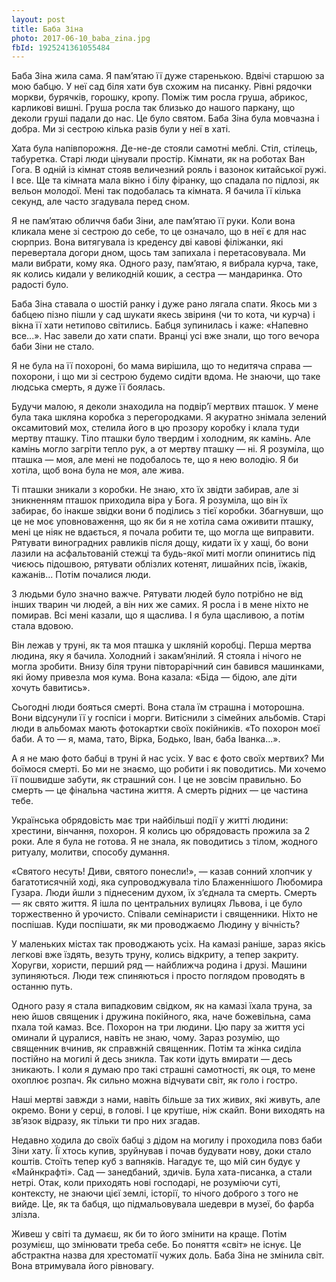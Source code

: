 ```yaml
---
layout: post
title: Баба Зіна
photo: 2017-06-10_baba_zina.jpg
fbId: 1925241361055484
---
```


Баба Зіна жила сама. Я пам’ятаю її дуже старенькою. Вдвічі старшою за мою бабцю. У неї сад біля хати був схожим на писанку. Рівні рядочки моркви, бурячків, горошку, кропу. Поміж тим росла груша, абрикос, карликові вишні. Груша росла так близько до нашого паркану, що деколи груші падали до нас. Це було святом. Баба Зіна була мовчазна і добра. Ми зі сестрою кілька разів були у неї в хаті. 

<!--more-->

Хата була напівпорожня. Де-не-де стояли самотні меблі. Стіл, стілець, табуретка. Старі люди цінували простір. Кімнати, як на роботах Ван Гога. В одній із кімнат стояв величезний рояль і вазонок китайської ружі. І все. Ще та кімната мала вікно і білу фіранку, що спадала по підлозі, як вельон молодої. Мені так подобалась та кімната. Я бачила її кілька секунд, але часто згадувала перед сном. 

Я не пам’ятаю обличчя баби Зіни, але пам’ятаю її руки. Коли вона кликала мене зі сестрою до себе, то це означало, що в неї є для нас сюрприз. Вона витягувала із креденсу дві кавові філіжанки, які перевертала догори дном, щось там запихала і перетасовувала. Ми мали вибрати, кому яка. Одного разу, пам’ятаю, я вибрала курча, таке, як колись кидали у великодній кошик, а сестра — мандаринка. Ото радості було.

Баба Зіна ставала о шостій ранку і дуже рано лягала спати. Якось ми з бабцею пізно пішли у сад шукати якесь звіриня (чи то кота, чи курча) і вікна її хати нетипово світились. Бабця  зупинилась і каже: «Напевно все...». Нас завели до хати спати. Вранці усі вже знали, що того вечора баби Зіни не стало. 

Я не була на її похороні, бо мама вирішила, що то недитяча справа — похорони, і що ми зі сестрою будемо сидіти вдома. Не знаючи, що таке людська смерть, я дуже її боялась. 

Будучи малою, я деколи знаходила на подвір’ї мертвих пташок. У мене була така шкляна коробка з перегородками. Я акуратно знімала зелений оксамитовий мох, стелила його в цю прозору коробку і клала туди мертву пташку. Тіло пташки було твердим і холодним, як камінь. Але камінь могло загріти тепло рук, а от мертву пташку — ні. Я розуміла, що пташка — моя, але мені не подобалось те, що я нею володію. Я би хотіла, щоб вона була не моя, але жива. 

Ті пташки зникали з коробки. Не знаю, хто їх звідти забирав, але зі зникненням пташок приходила віра у Бога. Я розуміла, що він їх забирає, бо інакше звідки вони б поділись з тієї коробки. Збагнувши, що це не моє уповноваження, що як би я не хотіла сама оживити пташку, мені це ніяк не вдається, я почала робити те, що могла ще виправити. Рятувати виноградних равликів після дощу, кидати їх у хащі, бо вони лазили на асфальтованій стежці та будь-якої миті могли опинитись під чиєюсь підошвою, рятувати облізлих котенят, лишайних псів, їжаків, кажанів... Потім почалися люди.

З людьми було значно важче. Рятувати людей було потрібно не від інших тварин чи людей, а він них же самих. Я росла і в мене ніхто не помирав. Всі мені казали, що я щаслива. І я була щасливою, а потім стала вдовою. 

Він лежав у труні, як та моя пташка у шкляній коробці. Перша мертва людина, яку я бачила. Холодний і закам’янілий. Я стояла і нічого не могла зробити. Внизу біля труни півторарічний син бавився машинками, які йому привезла моя кума. Вона казала: «Біда — бідою, але діти хочуть бавитись».

Сьогодні люди бояться смерті. Вона стала їм страшна і моторошна. Вони відсунули її у госпіси і морги. Витіснили з сімейних альбомів. Старі люди в альбомах мають фотокартки своїх покійників. «То похорон моєї баби. А то — я, мама, тато, Вірка, Бодько, Іван, баба Іванка...».

А я не маю фото бабці в труні й нас усіх. У вас є фото своїх мертвих? Ми боїмося смерті. Бо ми не знаємо, що робити і як поводитись. Ми хочемо її пошвидше забути, як страшний сон. І це не зовсім правильно. Бо смерть — це фінальна частина життя. А смерть рідних — це частина тебе.

Українська обрядовість має три найбільші події у житті людини: хрестини, вінчання, похорон. Я колись цю обрядовасть прожила за 2 роки. Але я була не готова. Я не знала, як поводитись з тілом, жодного ритуалу, молитви, способу думання.

«Святого несуть! Диви, святого понесли!», — казав сонний хлопчик у багатотисячній ході, яка супроводжувала тіло Блаженнішого Любомира Гузара. Люди йшли з піднесеним духом, їх з’єднала та смерть. Смерть — як свято життя. Я ішла по центральних вулицях Львова, і це було торжественно й урочисто. Співали семінаристи і священники. Ніхто не поспішав. Куди поспішати, як ми проводжаємо Людину у вічність? 

У маленьких містах так проводжають усіх. На камазі раніше, зараз якісь легкові вже їздять, везуть труну, колись відкриту, а тепер закриту. Хоругви, хористи, перший ряд — найближча родина і друзі. Машини зупиняються. Люди теж спиняються і просто поглядом проводять в останню путь.

Одного разу я стала випадковим свідком, як на камазі їхала труна, за нею йшов священик і дружина покійного, яка, наче божевільна, сама пхала той камаз. Все. Похорон на три людини. Цю пару за життя усі оминали й цуралися, навіть не знаю, чому. Зараз розумію, що священник вчинив, як справжній священник. Потім та жінка сиділа постійно на могилі й десь зникла. Так коти ідуть вмирати — десь зникають. І коли я думаю про такі страшні самотності, як оця, то мене охоплює розпач. Як сильно можна відчувати світ, як голо і гостро.

Наші мертві завжди з нами, навіть більше за тих живих, які живуть, але окремо. Вони у серці, в голові. І це крутіше, ніж скайп. Вони виходять на зв’язок відразу, як тільки ти про них згадав.

Недавно ходила до своїх бабці з дідом на могилу і проходила повз баби Зіни хату. Її хтось купив, зруйнував і почав будувати нову, доки стало коштів. Стоїть тепер куб з вапняків. Нагадує те, що мій син будує у «Майнкрафті». Сад — занедбаний, здичів. Була хата-писанка, а стали нетрі. Отак, коли приходять нові господарі, не розуміючи суті, контексту, не знаючи цієї землі, історії, то нічого доброго з того не вийде. Це, як та бабця, що підмальовувала шедеври в музеї, бо фарба злізла. 

Живеш у світі та думаєш, як би то його змінити на краще. Потім розумієш, що змінювати треба себе. Бо поняття «світ» не існує. Це абстрактна назва для хрестоматії чужих доль. Баба Зіна не змінила світ. Вона втримувала його рівновагу.


